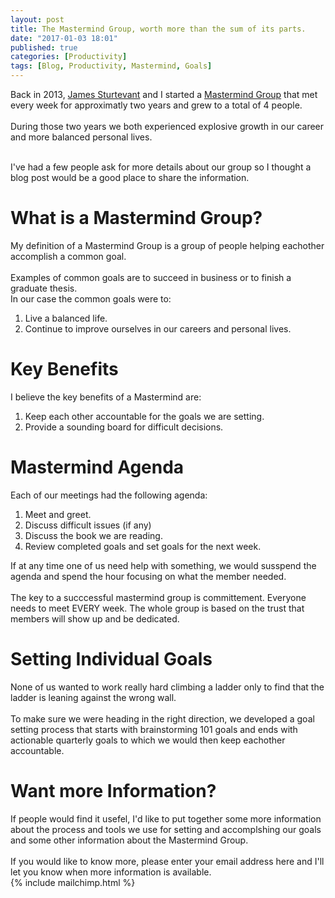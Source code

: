 ```yaml
---
layout: post
title: The Mastermind Group, worth more than the sum of its parts.
date: "2017-01-03 18:01"
published: true
categories: [Productivity]
tags: [Blog, Productivity, Mastermind, Goals]
---
```


Back in 2013, [James Sturtevant](http://www.jamessturtevant.com/) and I started a [Mastermind Group](https://www.google.com/search?q=mastermind+group) that met every week for approximatly two years and grew to a total of 4 people.<br><br>
During those two years we both experienced explosive growth in our career and more balanced personal lives. <br><br>

I've had a few people ask for more details about our group so I thought a blog post would be a good place to share the information. <br>

<!--more-->

# What is a Mastermind Group?
My definition of a Mastermind Group is a group of people helping eachother accomplish a common goal. <br>
<br>
Examples of common goals are to succeed in business or to finish a graduate thesis. <br>
 In our case the common goals were to:

1. Live a balanced life.
2. Continue to improve ourselves in our careers and personal lives.

# Key Benefits
I believe the key benefits of a Mastermind are:

1. Keep each other accountable for the goals we are setting.
2. Provide a sounding board for difficult decisions.


# Mastermind Agenda
Each of our meetings had the following agenda:

1. Meet and greet.
2. Discuss difficult issues (if any)
3. Discuss the book we are reading.
4. Review completed goals and set goals for the next week.

If at any time one of us need help with something, we would susspend the agenda and spend the hour focusing on what the member needed. <br>
<br>
The key to a succcessful mastermind group is committement.  Everyone needs to meet EVERY week.  The whole group is based on the trust that members will show up and be dedicated.


# Setting Individual Goals
None of us wanted to work really hard climbing a ladder only to find that the ladder is leaning against the wrong wall. <br>
<br>
To make sure we were heading in the right direction, we developed a goal setting process that starts with brainstorming 101 goals and ends with actionable quarterly goals to which we would then keep eachother accountable.

# Want more Information?
If people would find it usefel, I'd like to put together some more information about the process and tools we use for setting and accomplshing our goals and some other information about the Mastermind Group. <br>
<br>
If you would like to know more, please enter your email address here and I'll let you know when more information is available.
<br>
{% include mailchimp.html %}
